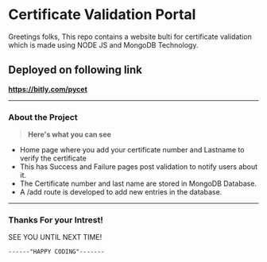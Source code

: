 # Certificate Validation Portal
Greetings folks,
This repo contains a website bulti for certificate validation which is made using NODE JS and MongoDB Technology.  

## Deployed on following link
 **https://bitly.com/pycet**
____

### About the Project 
> **Here's what you can see**  
* Home page where you add your certificate number and Lastname to verify the certificate
* This has Success and Failure pages post validation to notify users about it. 
* The Certificate number and last name are stored in MongoDB Database.
* A /add route is developed to add new entries in the database.

____
### Thanks For your Intrest!
>
  SEE YOU UNTIL NEXT TIME!
  >
    ------"HAPPY CODING"-------
